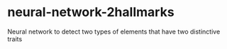 # neural-network-2hallmarks
Neural network to detect two types of elements that have two distinctive traits
